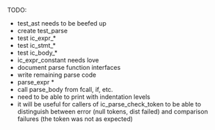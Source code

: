 TODO:

* test_ast needs to be beefed up
* create test_parse
* test ic_expr_*
* test ic_stmt_*
* test ic_body_*
* ic_expr_constant needs love
* document parse function interfaces
* write remaining parse code
* parse_expr *
* call parse_body from fcall, if, etc.
* need to be able to print with indentation levels
* it will be useful for callers of ic_parse_check_token to be able to distinguish between error (null tokens, dist failed) and comparison failures (the token was not as expected)


